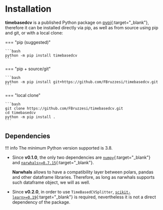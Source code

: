 # Installation

**timebasedcv** is a published Python package on [pypi](https://pypi.org/project/timebasedcv){:target="_blank"}, therefore it can be installed directly via pip, as well as from source using pip and git, or with a local clone:

=== "pip (suggested)"

    ```bash
    python -m pip install timebasedcv
    ```

=== "pip + source/git"

    ```bash
    python -m pip install git+https://github.com/FBruzzesi/timebasedcv.git
    ```

=== "local clone"

    ```bash
    git clone https://github.com/FBruzzesi/timebasedcv.git
    cd timebasedcv
    python -m pip install .
    ```

## Dependencies

!!! info
    The minimum Python version supported is 3.8.

- Since **v0.1.0**, the only two dependencies are [`numpy`](https://numpy.org/doc/stable/index.html){:target="_blank"} and [`narwhals>=0.7.15`](https://narwhals-dev.github.io/narwhals/){:target="_blank"}.

    **Narwhals** allows to have a compatibility layer between polars, pandas and other dataframe libraries. Therefore, as long as narwhals supports such dataframe object, we will as well.

- Since **v0.2.0**, in order to use `TimeBasedCVSplitter`, [`scikit-learn>=0.19`](https://scikit-learn.org/stable/){:target="_blank"} is required, nevertheless it is not a direct dependency of the package.
